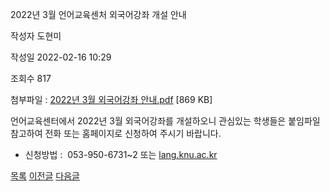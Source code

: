 



2022년 3월 언어교육센처 외국어강좌 개설 안내





작성자
도현미


작성일
2022-02-16 10:29


조회수
817


첨부파일 : [2022년 3월 외국어강좌 안내.pdf](https://computer.knu.ac.kr/pack/bbs/down.php?f_name=Q0dUVllEWVddVXBMeRAYblNAQw==&o_name=2022년3월외국어강좌안내.pdf&tbl=Site_BBS_25) [869 KB]


﻿언어교육센터에서 2022년 3월 외국어강좌를 개설하오니 관심있는 학생들은 붙임파일 참고하여 전화 또는 홈페이지로 신청하여 주시기 바랍니다.

  


- 신청방법 :  053-950-6731~2 또는 [lang.knu.ac.kr](http://lang.knu.ac.kr)

  
  








[목록](https://computer.knu.ac.kr/06_sub/02_sub.html?key=&keyfield=&category=&page=1&bbs_code=Site_BBS_25)
[이전글](https://computer.knu.ac.kr/06_sub/02_sub.html?bbs_cmd=view&page=1&key=&keyfield=&category=&no=3697&bbs_code=Site_BBS_25)
[다음글](https://computer.knu.ac.kr/06_sub/02_sub.html?bbs_cmd=view&page=1&key=&keyfield=&category=&no=3699&bbs_code=Site_BBS_25)




